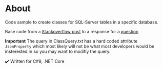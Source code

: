 # About

Code sample to create classes for SQL-Server tables in a specific database.

Base code from a [Stackoverflow post](https://stackoverflow.com/questions/5873170/generate-class-from-database-table) to a response for a [question](https://stackoverflow.com/questions/68225326/how-to-create-a-models-class-from-sql-server).

**Important** The query in ClassQuery.txt has a hard coded attribute `JsonProperty` which most likely will not be what most developers would be insterested in so you may want to modifiy the query.

:heavy_check_mark: Written for C#9, .NET Core